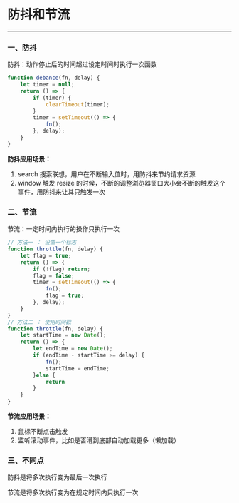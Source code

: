 # 防抖和节流

---

### 一、防抖

防抖：动作停止后的时间超过设定时间时执行一次函数

```js
function debance(fn, delay) {
    let timer = null;
    return () => {
        if (timer) {
            clearTimeout(timer);
        }
        timer = setTimeout(() => {
            fn();
        }, delay);
    }
}
```

**防抖应用场景：**

1. search 搜索联想，用户在不断输入值时，用防抖来节约请求资源
2. window 触发 resize 的时候，不断的调整浏览器窗口大小会不断的触发这个事件，用防抖来让其只触发一次

### 二、节流

节流：一定时间内执行的操作只执行一次

```js
// 方法一 ： 设置一个标志
function throttle(fn, delay) {
    let flag = true;
    return () => {
        if (!flag) return;
        flag = false;
        timer = setTimeout(() => {
            fn();
            flag = true;
        }, delay);
    }
}
// 方法二 ： 使用时间戳
function throttle(fn, delay) {
    let startTime = new Date();
    return () => {
        let endTime = new Date();
        if (endTime - startTime >= delay) {
            fn();
            startTime = endTime;
        }else {
            return
        }
    }
}
```

**节流应用场景：**

1. 鼠标不断点击触发
2. 监听滚动事件，比如是否滑到底部自动加载更多（懒加载）

### 三、不同点

<p class="g5 border-l">防抖是将多次执行变为最后一次执行</p>

<p class="g5 border-l">节流是将多次执行变为在规定时间内只执行一次</p>
